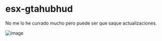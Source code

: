# esx-gtahubhud

No me lo he currado mucho pero puede ser que saque actualizaciones.

![image](https://user-images.githubusercontent.com/94126308/170792564-cdb4bc53-1ac3-4305-b015-c56bec215e26.png)
